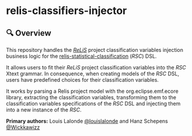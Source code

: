 # relis-classifiers-injector

## 🔍 Overview

This repository handles the *[ReLiS](https://github.com/geodes-sms/relis)* project classification variables injection business logic for the [relis-statistical-classification](https://github.com/LouisLalonde/relis-statistical-classification) (*RSC*) DSL.

It allows users to fit their *ReLiS* project classification variables into the *RSC* Xtext grammar. In consequence, when creating models of the *RSC* DSL, users have predefined choices for their classification variables.

It works by parsing a Relis project model with the org.eclipse.emf.ecore library, extracting the classification variables, transforming them to the classification variables specifications of the *RSC* DSL
and injecting them into a new instance of the *RSC*.

**Primary authors:** Louis Lalonde [@louislalonde](https://github.com/LouisLalonde) and Hanz Schepens [@Wickkawizz](https://github.com/Wickkawizz)
